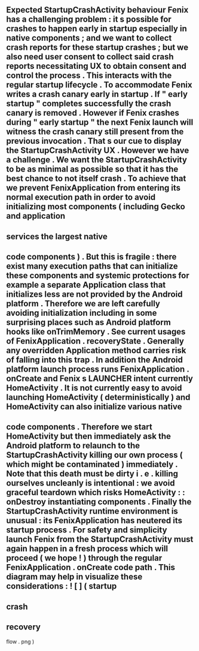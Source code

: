 #
Expected
StartupCrashActivity
behaviour
Fenix
has
a
challenging
problem
:
it
s
possible
for
crashes
to
happen
early
in
startup
especially
in
native
components
;
and
we
want
to
collect
crash
reports
for
these
startup
crashes
;
but
we
also
need
user
consent
to
collect
said
crash
reports
necessitating
UX
to
obtain
consent
and
control
the
process
.
This
interacts
with
the
regular
startup
lifecycle
.
To
accommodate
Fenix
writes
a
crash
canary
early
in
startup
.
If
"
early
startup
"
completes
successfully
the
crash
canary
is
removed
.
However
if
Fenix
crashes
during
"
early
startup
"
the
next
Fenix
launch
will
witness
the
crash
canary
still
present
from
the
previous
invocation
.
That
s
our
cue
to
display
the
StartupCrashActivity
UX
.
However
we
have
a
challenge
.
We
want
the
StartupCrashActivity
to
be
as
minimal
as
possible
so
that
it
has
the
best
chance
to
not
itself
crash
.
To
achieve
that
we
prevent
FenixApplication
from
entering
its
normal
execution
path
in
order
to
avoid
initializing
most
components
(
including
Gecko
and
application
-
services
the
largest
native
-
code
components
)
.
But
this
is
fragile
:
there
exist
many
execution
paths
that
can
initialize
these
components
and
systemic
protections
for
example
a
separate
Application
class
that
initializes
less
are
not
provided
by
the
Android
platform
.
Therefore
we
are
left
carefully
avoiding
initialization
including
in
some
surprising
places
such
as
Android
platform
hooks
like
onTrimMemory
.
See
current
usages
of
FenixApplication
.
recoveryState
.
Generally
any
overridden
Application
method
carries
risk
of
falling
into
this
trap
.
In
addition
the
Android
platform
launch
process
runs
FenixApplication
.
onCreate
and
Fenix
s
LAUNCHER
intent
currently
HomeActivity
.
It
is
not
currently
easy
to
avoid
launching
HomeActivity
(
deterministically
)
and
HomeActivity
can
also
initialize
various
native
-
code
components
.
Therefore
we
start
HomeActivity
but
then
immediately
ask
the
Android
platform
to
relaunch
to
the
StartupCrashActivity
killing
our
own
process
(
which
might
be
contaminated
)
immediately
.
Note
that
this
death
must
be
dirty
i
.
e
.
killing
ourselves
uncleanly
is
intentional
:
we
avoid
graceful
teardown
which
risks
HomeActivity
:
:
onDestroy
instantiating
components
.
Finally
the
StartupCrashActivity
runtime
environment
is
unusual
:
its
FenixApplication
has
neutered
its
startup
process
.
For
safety
and
simplicity
launch
Fenix
from
the
StartupCrashActivity
must
again
happen
in
a
fresh
process
which
will
proceed
(
we
hope
!
)
through
the
regular
FenixApplication
.
onCreate
code
path
.
This
diagram
may
help
in
visualize
these
considerations
:
!
[
]
(
startup
-
crash
-
recovery
-
flow
.
png
)
